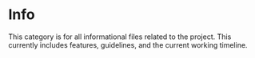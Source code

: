 # Info
This category is for all informational files related to the project. This currently includes features, guidelines, and the current working timeline.